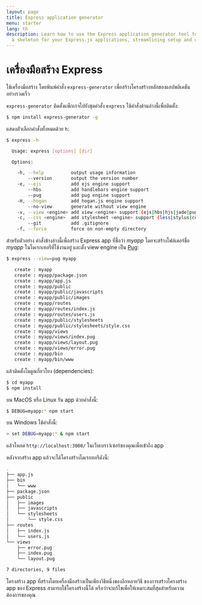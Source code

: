 ```yaml
---
layout: page
title: Express application generator
menu: starter
lang: th
description: Learn how to use the Express application generator tool to quickly create
  a skeleton for your Express.js applications, streamlining setup and configuration.
---
```


# เครื่องมือสร้าง Express

ใช้เครื่องมือสร้าง โดยพินพ์คำสั่ง `express-generator` เพื่อสร้างโครงสร้างหลักของแอปพลิเคชันอย่างรวดเร็ว

`express-generator` ติดตั้งแพ็กเกจไปยังชุดคำสั่ง `express`  ใช้คำสั่งด้านล่างนี้เพื่อติดตั้ง:

```bash
$ npm install express-generator -g
```
แสดงตัวเลือกคำสั่งทั้งหมดด้วย `h`:

```bash
$ express -h

  Usage: express [options] [dir]

  Options:

    -h, --help          output usage information
        --version       output the version number
    -e, --ejs           add ejs engine support
        --hbs           add handlebars engine support
        --pug           add pug engine support
    -H, --hogan         add hogan.js engine support
        --no-view       generate without view engine
    -v, --view <engine> add view <engine> support (ejs|hbs|hjs|jade|pug|twig|vash) (defaults to jade)
    -c, --css <engine>  add stylesheet <engine> support (less|stylus|compass|sass) (defaults to plain css)
        --git           add .gitignore
    -f, --force         force on non-empty directory
```
สำหรับตัวอย่าง คำสั่งข้างล่างนี้เพื่อสร้าง Express app ที่ชื่อว่า _myapp_ โดยจะสร้างโฟล์เดอร์ชื่อ _myapp_ ในไดเรกเทอรีที่ใช้งานอยู่ และตั้ง view engine เป็น <a href="https://pugjs.org/" target="_blank" title="Pug documentation">Pug</a>:

```bash
$ express --view=pug myapp

   create : myapp
   create : myapp/package.json
   create : myapp/app.js
   create : myapp/public
   create : myapp/public/javascripts
   create : myapp/public/images
   create : myapp/routes
   create : myapp/routes/index.js
   create : myapp/routes/users.js
   create : myapp/public/stylesheets
   create : myapp/public/stylesheets/style.css
   create : myapp/views
   create : myapp/views/index.pug
   create : myapp/views/layout.pug
   create : myapp/views/error.pug
   create : myapp/bin
   create : myapp/bin/www
```
แล้วติดตั้งโมดูลเกี่ยวโยง (dependencies):

```bash
$ cd myapp
$ npm install
```

บน MacOS หรือ Linux รัน app ด้วยคำสั่งนี้:

```bash
$ DEBUG=myapp:* npm start
```

บน Windows ใช้คำสั่งนี้:

```bash
> set DEBUG=myapp:* & npm start
```

แล้วโหลด `http://localhost:3000/` ในเว็บเบราว์เซอร์ของคุณเพื่อเข้าถึง app

หลังจากสร้าง app แล้วจะได้โครงสร้างไดเรกทอรีดังนี้:

```bash
.
├── app.js
├── bin
│   └── www
├── package.json
├── public
│   ├── images
│   ├── javascripts
│   └── stylesheets
│       └── style.css
├── routes
│   ├── index.js
│   └── users.js
└── views
    ├── error.pug
    ├── index.pug
    └── layout.pug

7 directories, 9 files
```

<div class="doc-box doc-info" markdown="1">
โครงสร้าง app ที่สร้างโดยเครื่องมือสร้างเป็นเพียงวิธีหนึ่งของอีกหลายวิธี ของการสร้างโครงสร้าง app ของ Express สามารถใช้โครงสร้างนี้ได้ หรือว่าจะแก้ไขเพื่อให้เหมาะสมที่สุดสำหรับความต้องการของคุณ
</div>

